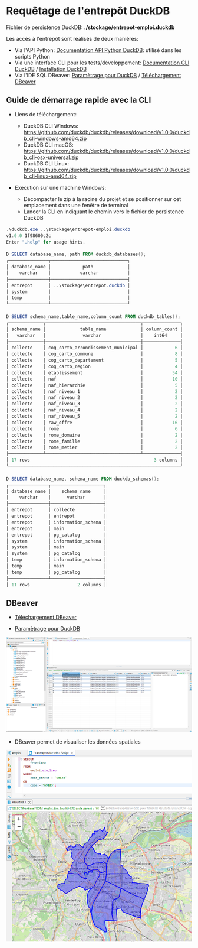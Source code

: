 # Requêtage de l'entrepôt DuckDB

Fichier de persistence DuckDB: **./stockage/entrepot-emploi.duckdb**

Les accès à l'entrepôt sont réalisés de deux manières:

- Via l'API Python: [Documentation API Python DuckDB](https://duckdb.org/docs/api/python/overview): utilisé dans les scripts Python
- Via une interface CLI pour les tests/développement: [Documentation CLI DuckDB](https://duckdb.org/docs/api/cli/overview) / [Installation DuckDB](https://duckdb.org/docs/installation/?version=stable&environment=cli&platform=win&download_method=package_manager)
- Via l'IDE SQL DBeaver: [Paramètrage pour DuckDB](https://duckdb.org/docs/guides/sql_editors/dbeaver.html) / [Téléchargement DBeaver](https://dbeaver.io/download/)

## Guide de démarrage rapide avec la CLI

- Liens de téléchargement:

  - DuckDB CLI Windows: <https://github.com/duckdb/duckdb/releases/download/v1.0.0/duckdb_cli-windows-amd64.zip>
  - DuckDB CLI macOS: <https://github.com/duckdb/duckdb/releases/download/v1.0.0/duckdb_cli-osx-universal.zip>
  - DuckDB CLI Linux: <https://github.com/duckdb/duckdb/releases/download/v1.0.0/duckdb_cli-linux-amd64.zip>

- Execution sur une machine Windows:

  - Décompacter le zip à la racine du projet et se positionner sur cet emplacement dans une fenêtre de terminal
  - Lancer la CLI en indiquant le chemin vers le fichier de persistence DuckDB

```powershell
.\duckdb.exe ..\stockage\entrepot-emploi.duckdb
v1.0.0 1f98600c2c
Enter ".help" for usage hints.

D SELECT database_name, path FROM duckdb_databases();
┌───────────────┬─────────────────────────────┐
│ database_name │            path             │
│    varchar    │           varchar           │
├───────────────┼─────────────────────────────┤
│ entrepot      │ ..\stockage\entrepot.duckdb │
│ system        │                             │
│ temp          │                             │
└───────────────┴─────────────────────────────┘

D SELECT schema_name,table_name,column_count FROM duckdb_tables();
┌─────────────┬────────────────────────────────────┬──────────────┐
│ schema_name │             table_name             │ column_count │
│   varchar   │              varchar               │    int64     │
├─────────────┼────────────────────────────────────┼──────────────┤
│ collecte    │ cog_carto_arrondissement_municipal │            6 │
│ collecte    │ cog_carto_commune                  │            8 │
│ collecte    │ cog_carto_departement              │            5 │
│ collecte    │ cog_carto_region                   │            4 │
│ collecte    │ etablissement                      │           54 │
│ collecte    │ naf                                │           10 │
│ collecte    │ naf_hierarchie                     │            5 │
│ collecte    │ naf_niveau_1                       │            2 │
│ collecte    │ naf_niveau_2                       │            2 │
│ collecte    │ naf_niveau_3                       │            2 │
│ collecte    │ naf_niveau_4                       │            2 │
│ collecte    │ naf_niveau_5                       │            2 │
│ collecte    │ raw_offre                          │           16 │
│ collecte    │ rome                               │            6 │
│ collecte    │ rome_domaine                       │            2 │
│ collecte    │ rome_famille                       │            2 │
│ collecte    │ rome_metier                        │            2 │
├─────────────┴────────────────────────────────────┴──────────────┤
│ 17 rows                                               3 columns │
└─────────────────────────────────────────────────────────────────┘

D SELECT database_name, schema_name FROM duckdb_schemas(); 
┌───────────────┬────────────────────┐
│ database_name │    schema_name     │
│    varchar    │      varchar       │
├───────────────┼────────────────────┤
│ entrepot      │ collecte           │
│ entrepot      │ entrepot           │
│ entrepot      │ information_schema │
│ entrepot      │ main               │
│ entrepot      │ pg_catalog         │
│ system        │ information_schema │
│ system        │ main               │
│ system        │ pg_catalog         │
│ temp          │ information_schema │
│ temp          │ main               │
│ temp          │ pg_catalog         │
├───────────────┴────────────────────┤
│ 11 rows                  2 columns │
```

## DBeaver

- [Téléchargement DBeaver](https://dbeaver.io/download/)

- [Paramètrage pour DuckDB](https://duckdb.org/docs/guides/sql_editors/dbeaver.html) 

![Interface dbheaver](dbheaver.png)

- DBeaver permet de visualiser les données spatiales

![Interface dbheaver](lyon.png)

```sql

```